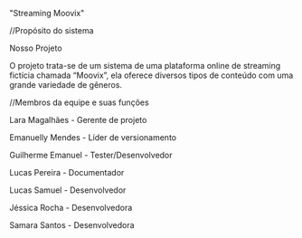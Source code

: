 "Streaming Moovix"

//Propósito do sistema

Nosso Projeto

O projeto trata-se de um sistema de uma plataforma online de streaming fictícia chamada “Moovix”, 
ela oferece diversos tipos de conteúdo com uma grande variedade de gêneros.

//Membros da equipe e suas funções

Lara Magalhães - Gerente de projeto

Emanuelly Mendes - Líder de versionamento

Guilherme Emanuel - Tester/Desenvolvedor

Lucas Pereira - Documentador

Lucas Samuel - Desenvolvedor

Jéssica Rocha - Desenvolvedora

Samara Santos - Desenvolvedora
